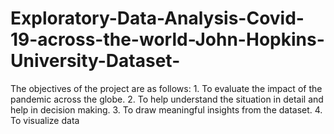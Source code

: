 # Exploratory-Data-Analysis-Covid-19-across-the-world-John-Hopkins-University-Dataset-
The objectives of the project are as follows: 1. To evaluate the impact of the pandemic across the globe. 2. To help understand the situation in detail and help in decision making. 3. To draw meaningful insights from the dataset. 4. To visualize data

